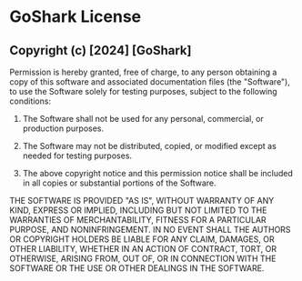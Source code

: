 # GoShark License

## Copyright (c) [2024] [GoShark]

Permission is hereby granted, free of charge, to any person obtaining a copy
of this software and associated documentation files (the "Software"), to use
the Software solely for testing purposes, subject to the following conditions:

1. The Software shall not be used for any personal, commercial, or production
   purposes.

2. The Software may not be distributed, copied, or modified except as needed
   for testing purposes.

3. The above copyright notice and this permission notice shall be included in
   all copies or substantial portions of the Software.

THE SOFTWARE IS PROVIDED "AS IS", WITHOUT WARRANTY OF ANY KIND, EXPRESS OR
IMPLIED, INCLUDING BUT NOT LIMITED TO THE WARRANTIES OF MERCHANTABILITY,
FITNESS FOR A PARTICULAR PURPOSE, AND NONINFRINGEMENT. IN NO EVENT SHALL THE
AUTHORS OR COPYRIGHT HOLDERS BE LIABLE FOR ANY CLAIM, DAMAGES, OR OTHER
LIABILITY, WHETHER IN AN ACTION OF CONTRACT, TORT, OR OTHERWISE, ARISING FROM,
OUT OF, OR IN CONNECTION WITH THE SOFTWARE OR THE USE OR OTHER DEALINGS IN THE
SOFTWARE.